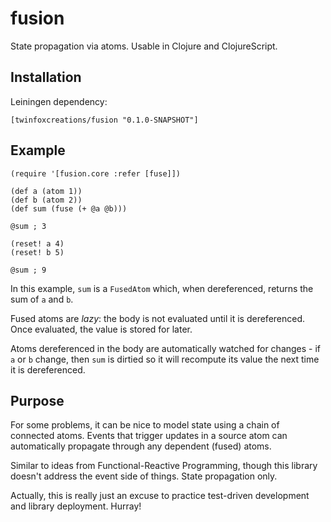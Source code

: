 # fusion

State propagation via atoms. Usable in Clojure and ClojureScript.

## Installation
Leiningen dependency:
```
[twinfoxcreations/fusion "0.1.0-SNAPSHOT"]
```

## Example

```
(require '[fusion.core :refer [fuse]])

(def a (atom 1))
(def b (atom 2))
(def sum (fuse (+ @a @b)))

@sum ; 3

(reset! a 4)
(reset! b 5)

@sum ; 9
```

In this example, `sum` is a `FusedAtom` which, when dereferenced, returns the
sum of `a` and `b`.

Fused atoms are _lazy_: the body is not evaluated until it is dereferenced.
Once evaluated, the value is stored for later.

Atoms dereferenced in the body are automatically watched for changes - if `a`
or `b` change, then `sum` is dirtied so it will recompute its value the next
time it is dereferenced.

## Purpose

For some problems, it can be nice to model state using a chain of connected
atoms. Events that trigger updates in a source atom can automatically propagate
through any dependent (fused) atoms.

Similar to ideas from Functional-Reactive Programming, though this library
doesn't address the event side of things. State propagation only.

Actually, this is really just an excuse to practice test-driven development and
library deployment. Hurray!
